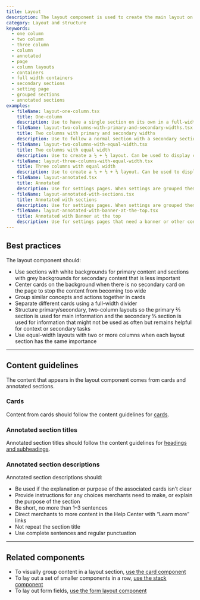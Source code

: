 ```yaml
---
title: Layout
description: The layout component is used to create the main layout on a page. Layouts sections come in three main configurations. one-column, two-column, and annotated. One and two column layouts can be combined in the same page. Annotated layouts should be used on their own and only on settings pages.
category: Layout and structure
keywords:
  - one column
  - two column
  - three column
  - column
  - annotated
  - page
  - column layouts
  - containers
  - full width containers
  - secondary sections
  - setting page
  - grouped sections
  - annotated sections
examples:
  - fileName: layout-one-column.tsx
    title: One-column
    description: Use to have a single section on its own in a full-width container. Use for simple pages and as a container for banners and other full-width content.
  - fileName: layout-two-columns-with-primary-and-secondary-widths.tsx
    title: Two columns with primary and secondary widths
    description: Use to follow a normal section with a secondary section to create a 2/3 + 1/3 layout on detail pages (such as individual product or order pages). Can also be used on any page that needs to structure a lot of content. This layout stacks the columns on small screens.
  - fileName: layout-two-columns-with-equal-width.tsx
    title: Two columns with equal width
    description: Use to create a ½ + ½ layout. Can be used to display content of equal importance. This layout will stack the columns on small screens.
  - fileName: layout-three-columns-with-equal-width.tsx
    title: Three columns with equal width
    description: Use to create a ⅓ + ⅓ + ⅓ layout. Can be used to display content of equal importance. This layout will stack the columns on small screens.
  - fileName: layout-annotated.tsx
    title: Annotated
    description: Use for settings pages. When settings are grouped thematically in annotated sections, the title and description on each section helps merchants quickly find the setting they’re looking for.
  - fileName: layout-annotated-with-sections.tsx
    title: Annotated with sections
    description: Use for settings pages. When settings are grouped thematically in annotated sections, the title and description on each section helps merchants quickly find the setting they’re looking for.
  - fileName: layout-annotated-with-banner-at-the-top.tsx
    title: Annotated with Banner at the top
    description: Use for settings pages that need a banner or other content at the top.
---
```


## Best practices

The layout component should:

- Use sections with white backgrounds for primary content and sections with grey backgrounds for secondary content that is less important
- Center cards on the background when there is no secondary card on the page to stop the content from becoming too wide
- Group similar concepts and actions together in cards
- Separate different cards using a full-width divider
- Structure primary/secondary, two-column layouts so the primary ⅔ section is used for main information and the secondary ⅓ section is used for information that might not be used as often but remains helpful for context or secondary tasks
- Use equal-width layouts with two or more columns when each layout section has the same importance

---

## Content guidelines

The content that appears in the layout component comes from cards and annotated sections.

### Cards

Content from cards should follow the content guidelines for [cards](https://polaris.shopify.com/components/card#content-guidelines).

### Annotated section titles

Annotated section titles should follow the content guidelines for [headings and subheadings](https://polaris.shopify.com/content/actionable-language#headings-and-subheadings).

### Annotated section descriptions

Annotated section descriptions should:

- Be used if the explanation or purpose of the associated cards isn’t clear
- Provide instructions for any choices merchants need to make, or explain the purpose of the section
- Be short, no more than 1–3 sentences
- Direct merchants to more content in the Help Center with “Learn more” links
- Not repeat the section title
- Use complete sentences and regular punctuation

---

## Related components

- To visually group content in a layout section, [use the card component](https://polaris.shopify.com/components/card)
- To lay out a set of smaller components in a row, [use the stack component](https://polaris.shopify.com/components/stack)
- To lay out form fields, [use the form layout component](https://polaris.shopify.com/components/form-layout)

